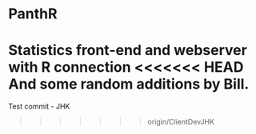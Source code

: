PanthR
======

Statistics front-end and webserver with R connection
<<<<<<< HEAD
And some random additions by Bill.
=======

Test commit - JHK
>>>>>>> origin/ClientDevJHK
